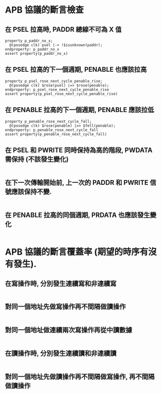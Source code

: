 # APB 協議的斷言檢查
## 在 PSEL 拉高時, PADDR 總線不可為 X 值
```
property p_paddr_no_x;
  @(posedge clk) psel |-> !$isunknown(paddr);
endproperty: p_paddr_no_x
assert property(p_paddr_no_x)
```
## 在 PSEL 拉高的下一個週期, PENABLE 也應該拉高
```
property p_psel_rose_next_cycle_penable_rise;
  @(posedge clk) $rose(psel) |=> $rose(penable);
endproperty: p_psel_rose_next_cycle_penable_rise
assert property(p_psel_rose_next_cycle_penable_rise)
```
## 在 PENABLE 拉高的下一個週期, PENABLE 應該拉低
```
property p_penable_rose_next_cycle_fall;
  @(posedge clk) $rose(penable) |=> $fell(penable);
endproperty: p_penable_rose_next_cycle_fall
assert property(p_penable_rose_next_cycle_fall)
```
## 在 PSEL 和 PWRITE 同時保持為高的階段, PWDATA 需保持 (不該發生變化)
```
```
## 在下一次傳輸開始前, 上一次的 PADDR 和 PWRITE 信號應該保持不變.
```
```
## 在 PENABLE 拉高的同個週期, PRDATA 也應該發生變化
```
```
# APB 協議的斷言覆蓋率 (期望的時序有沒有發生).
## 在寫操作時, 分別發生連續寫和非連續寫
```
```
## 對同一個地址先做寫操作再不間隔做讀操作
```
```
## 對同一個地址做連續兩次寫操作再從中讀數據
```
```
## 在讀操作時, 分別發生連續讀和非連續讀
```
```
## 對同一個地址先做讀操作再不間隔做寫操作, 再不間隔做讀操作
```
```
